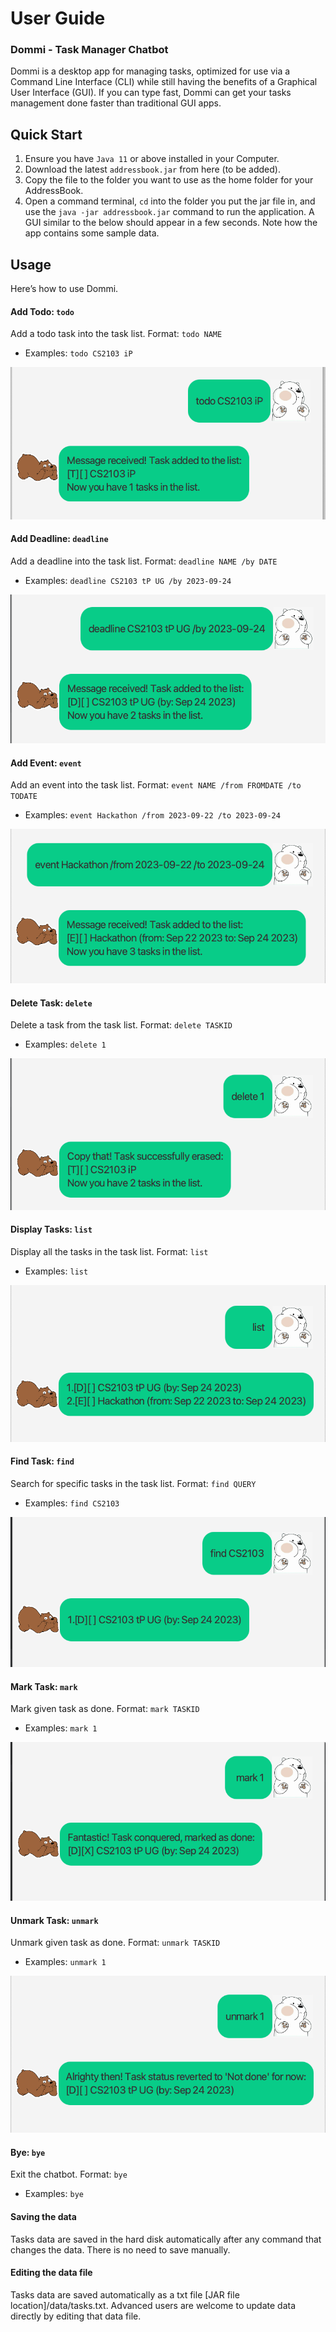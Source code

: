 # User Guide

### Dommi - Task Manager Chatbot
Dommi is a desktop app for managing tasks, optimized for use via a Command Line Interface (CLI) while still having the benefits of a Graphical User Interface (GUI). If you can type fast, Dommi can get your tasks management done faster than traditional GUI apps.

## Quick Start
1. Ensure you have `Java 11` or above installed in your Computer.
1. Download the latest `addressbook.jar` from here (to be added).
1. Copy the file to the folder you want to use as the home folder for your AddressBook.
1. Open a command terminal, `cd` into the folder you put the jar file in, and use the `java -jar addressbook.jar` command to run the application.
A GUI similar to the below should appear in a few seconds. Note how the app contains some sample data.

## Usage 
Here’s how to use Dommi.

#### Add Todo: `todo` 
Add a todo task into the task list.
Format: `todo NAME`
- Examples: `todo CS2103 iP`

![Screenshot of adding a todo task.](./images/AddTodo.png)

#### Add Deadline: `deadline` 
Add a deadline into the task list.
Format: `deadline NAME /by DATE`
- Examples: `deadline CS2103 tP UG /by 2023-09-24`

![Screenshot of adding a deadline.](./images/AddDeadline.png)

#### Add Event: `event` 
Add an event into the task list.
Format: `event NAME /from FROMDATE /to TODATE`
- Examples: `event Hackathon /from 2023-09-22 /to 2023-09-24`

![Screenshot of adding an event.](./images/AddEvent.png)

#### Delete Task: `delete` 
Delete a task from the task list.
Format: `delete TASKID`
- Examples: `delete 1`

![Screenshot of deleting an event.](./images/DeleteTask.png)

#### Display Tasks: `list` 
Display all the tasks in the task list.
Format: `list`
- Examples: `list`

![Screenshot of listing all the tasks.](./images/DisplayTasks.png)

#### Find Task: `find` 
Search for specific tasks in the task list.
Format: `find QUERY`
- Examples: `find CS2103`

![Screenshot of finding specific tasks.](./images/FindTask.png)

#### Mark Task: `mark` 
Mark given task as done.
Format: `mark TASKID`
- Examples: `mark 1`

![Screenshot of marking task as done.](./images/MarkTask.png)

#### Unmark Task: `unmark` 
Unmark given task as done.
Format: `unmark TASKID`
- Examples: `unmark 1`

![Screenshot of un-marking task as done.](./images/UnmarkTask.png)

#### Bye: `bye` 
Exit the chatbot.
Format: `bye`
- Examples: `bye`

#### Saving the data
Tasks data are saved in the hard disk automatically after any command that changes the data. There is no need to save manually.

#### Editing the data file
Tasks data are saved automatically as a txt file [JAR file location]/data/tasks.txt. Advanced users are welcome to update data directly by editing that data file.
